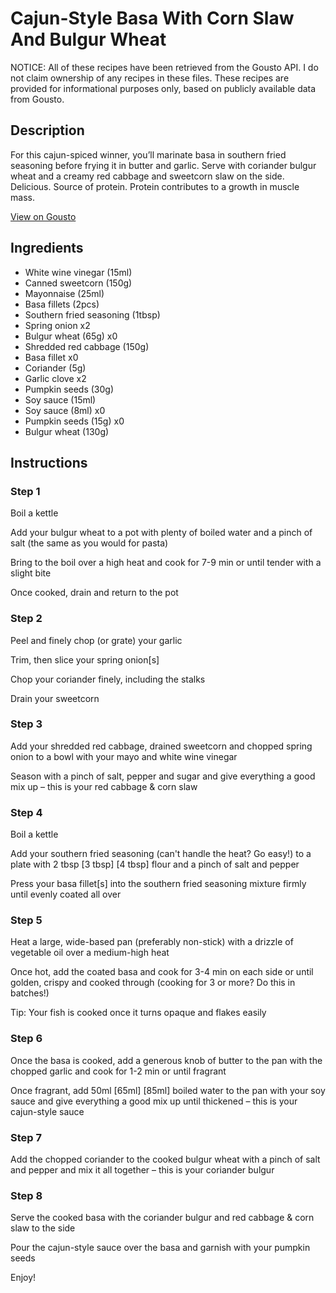 # Cajun-Style Basa With Corn Slaw And Bulgur Wheat

NOTICE: All of these recipes have been retrieved from the Gousto API. I do not claim ownership of any recipes in these files. These recipes are provided for informational purposes only, based on publicly available data from Gousto.

## Description

For this cajun-spiced winner, you’ll marinate basa in southern fried seasoning before frying it in butter and garlic. Serve with coriander bulgur wheat and a creamy red cabbage and sweetcorn slaw on the side. Delicious. Source of protein. Protein contributes to a growth in muscle mass.

[View on Gousto](https://www.gousto.co.uk/recipes/cookbook/cajun-basa-with-red-cabbage-corn-slaw-and-bulgur-wheat)

## Ingredients

- White wine vinegar (15ml)
- Canned sweetcorn (150g)
- Mayonnaise (25ml)
- Basa fillets (2pcs)
- Southern fried seasoning (1tbsp)
- Spring onion x2
- Bulgur wheat (65g) x0
- Shredded red cabbage (150g)
- Basa fillet x0
- Coriander (5g)
- Garlic clove x2
- Pumpkin seeds (30g)
- Soy sauce (15ml)
- Soy sauce (8ml) x0
- Pumpkin seeds (15g) x0
- Bulgur wheat (130g)

## Instructions


### Step 1

Boil a kettle

Add your bulgur wheat to a pot with plenty of boiled water and a pinch of salt (the same as you would for pasta)

Bring to the boil over a high heat and cook for 7-9 min or until tender with a slight bite

Once cooked, drain and return to the pot


### Step 2

Peel and finely chop (or grate) your garlic

Trim, then slice your spring onion[s]

Chop your coriander finely, including the stalks

Drain your sweetcorn


### Step 3

Add your shredded red cabbage, drained sweetcorn and chopped spring onion to a bowl with your mayo and white wine vinegar

Season with a pinch of salt, pepper and sugar and give everything a good mix up – this is your red cabbage & corn slaw


### Step 4

Boil a kettle

Add your southern fried seasoning (can't handle the heat? Go easy!) to a plate with 2 tbsp <span class="text-purple">[3 tbsp]</span> <span class="text-danger">[4 tbsp]</span> flour and a pinch of salt and pepper

Press your basa fillet[s] into the southern fried seasoning mixture firmly until evenly coated all over


### Step 5

Heat a large, wide-based pan (preferably non-stick) with a drizzle of vegetable oil over a medium-high heat

Once hot, add the coated basa and cook for 3-4 min on each side or until golden, crispy and cooked through (cooking for 3 or more? Do this in batches!)

Tip: Your fish is cooked once it turns opaque and flakes easily


### Step 6

Once the basa is cooked, add a generous knob of butter to the pan with the chopped garlic and cook for 1-2 min or until fragrant

Once fragrant, add 50ml<span class="text-purple"> [65ml]</span> <span class="text-danger">[85ml]</span> boiled water to the pan with your soy sauce and give everything a good mix up until thickened – this is your cajun-style sauce


### Step 7

Add the chopped coriander to the cooked bulgur wheat with a pinch of salt and pepper and mix it all together – this is your coriander bulgur

### Step 8

Serve the cooked basa with the coriander bulgur and red cabbage & corn slaw to the side

Pour the cajun-style sauce over the basa and garnish with your pumpkin seeds

Enjoy!

